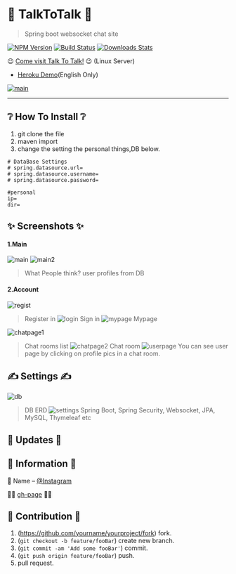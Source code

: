 # 💛 TalkToTalk 💜
> Spring boot websocket chat site

[![NPM Version][npm-image]][npm-url]
[![Build Status][travis-image]][travis-url]
[![Downloads Stats][npm-downloads]][npm-url]

😉 [Come visit Talk To Talk!](http://ttt.yi.or.kr/ "TALK_TO_TALK") 😉 (Linux Server)
+ [Heroku Demo](https://ttt.herokuapp.com/)(English Only)

[![main](https://user-images.githubusercontent.com/28649385/103612526-fb396300-4f67-11eb-95ed-4308105a7896.JPG)](http://ttt.yi.or.kr/)


---


## ❔ How To Install ❔

1. git clone the file
2. maven import
3. change the setting the personal things,DB below.

```properties
# DataBase Settings
# spring.datasource.url=
# spring.datasource.username=
# spring.datasource.password=

#personal
ip=
dir=
```



## ✨ Screenshots ✨

#### 1.Main
![main](https://user-images.githubusercontent.com/28649385/103612526-fb396300-4f67-11eb-95ed-4308105a7896.JPG)
![main2](https://user-images.githubusercontent.com/28649385/104155394-75675d00-542a-11eb-8671-5b83c7461095.JPG)
> What People think? user profiles from DB

#### 2.Account
![regist](https://user-images.githubusercontent.com/28649385/104155407-7d270180-542a-11eb-9b70-b9e3847f5c26.JPG)
> Register in
![login](https://user-images.githubusercontent.com/28649385/104155405-7b5d3e00-542a-11eb-89ff-4b3f62aed9a3.JPG)
> Sign in
![mypage](https://user-images.githubusercontent.com/28649385/104155412-80ba8880-542a-11eb-8753-fb3007aba252.JPG)
> Mypage

![chatpage1](https://user-images.githubusercontent.com/28649385/104155425-86b06980-542a-11eb-9f21-7f086ad2dd31.JPG)
> Chat rooms list
![chatpage2](https://user-images.githubusercontent.com/28649385/104158365-8adf8580-5430-11eb-878d-12fa5f3b3f3b.JPG)
> Chat room
![userpage](https://user-images.githubusercontent.com/28649385/104158435-b5314300-5430-11eb-995e-a6a6d83872d0.JPG)
> You can see user page by clicking on profile pics in a chat room.


## ✍ Settings ✍

![db](https://user-images.githubusercontent.com/28649385/103612468-d93fe080-4f67-11eb-8190-8343a06167ac.JPG)
> DB ERD
![settings](https://user-images.githubusercontent.com/28649385/104164739-b74ccf00-543b-11eb-8e1c-6cdd50ded04a.JPG)
> Spring Boot, Spring Security, Websocket, JPA, MySQL, Thymeleaf etc



## 📜 Updates 📜



## 🔖 Information 🔖

💁 Name – [@Instagram](https://www.instagram.com/j.amy_jeong/)

🏳‍🌈 [gh-page](https://heejungjung.github.io/Heejungjung/) 🏳‍🌈



## 🤗 Contribution 🤗

1. (<https://github.com/yourname/yourproject/fork>) fork.
2. (`git checkout -b feature/fooBar`) create new branch.
3. (`git commit -am 'Add some fooBar'`) commit.
4. (`git push origin feature/fooBar`) push. 
5. pull request.

<!-- Markdown link & img dfn's -->
[npm-image]: https://img.shields.io/npm/v/datadog-metrics.svg?style=flat-square
[npm-url]: https://npmjs.org/package/datadog-metrics
[npm-downloads]: https://img.shields.io/npm/dm/datadog-metrics.svg?style=flat-square
[travis-image]: https://img.shields.io/travis/dbader/node-datadog-metrics/master.svg?style=flat-square
[travis-url]: https://travis-ci.org/dbader/node-datadog-metrics
